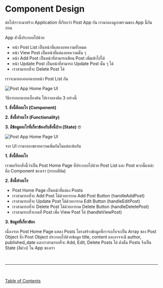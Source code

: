 # Component Design

ต่อไปเราจะมาสร้าง Application ที่เรียกว่า Post App กัน เรามาลองดูภาพรวมของ App นี้กันก่อน

App ตัวนี้ประกอบไปด้วย

- หน้า Post List เป็นหน้าที่แสดงบทความทั้งหมด
- หน้า View Post เป็นหน้าที่แสดงบทความนั้น ๆ
- หน้า Add Post เป็นหน้าที่สามารถเขียน Post เพิ่มเข้าไปได้
- หน้า Update Post เป็นหน้าที่สามารถ Update Post นั้น ๆ ได้
- เราสามารถที่จะ Delete Post ได้

เราจะมาลองออกแบบหน้า Post List กัน

![Post App Home Page UI](./images/postapp-homepage.png)

วิธีการออกแบบเบื้องต้น ให้เราลองคิด 3 อย่างนี้

**1. สิ่งนี้คืออะไร (Component)**

**2. สิ่งนี้ทำอะไร (Functionality)**

**3. มีข้อมูลอะไรที่เกี่ยวข้องกับสิ่งนี้บ้าง (State)** 🤓

![Post App Home Page UI](./images/postapp-homepage-design.png)

จาก UI เรามาลองขยายความเพิ่มกันในแต่ละข้อกัน

**1. สิ่งนี้คืออะไร**

เราขอเรียกสิ่งนี้ว่าเป็น Post Home Page ที่ประกอบไปด้วย Post List และ Post พวกนี้แหล่ะคือ Component ของเรา (กรอบสีส้ม)

**2. สิ่งนี้ทำอะไร**

- Post Home Page เป็นหน้าที่แสดง Posts
- เราสามารถที่จะ Add Post ได้ด้วยการกด Add Post Button (handleAddPost)
- เราสามารถที่จะ Update Post ได้ด้วยการกด Edit Button (handleEditPost)
- เราสามารถที่จะ Delete Post ได้ด้วยการกด Delete Button (handleDeletePost)
- เราสามารถที่จะกดที่ Post เพื่อ View Post ได้ (handleViewPost)

**3. ข้อมูลที่เกี่ยวข้อง**

เนื่องจาก Post Home Page แสดง Posts โครงสร้างข้อมูลที่เราจะเก็บจะเป็น Array ของ Post Object ซึ่ง Post Object ประกอบไปด้วยข้อมูล title, content และอาจจะมี author, published_date และเราสามารถที่จะ Add, Edit, Delete Posts ได้ ดังนั้น Posts จึงเป็น State (สีม่วง) ใน App ของเรา

<br><hr><br>

[Table of Contents](https://github.com/napatwongchr/intro-to-react/blob/main/README.md)
